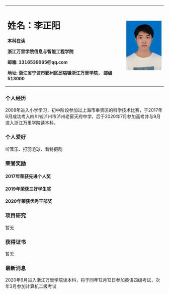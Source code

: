 <table border="0">
  <tr>
    <td width="75%">
      <h1>姓名：李正阳</h1>
      <p><b>本科在读</b></p>
      <p><b>浙江万里学院信息与智能工程学院</b></p>
      <p><b>邮箱: 1316539065@qq.com</b></p>
      <p><b>地址: 浙江省宁波市鄞州区邱隘镇浙江万里学院， 邮编513000</b></p>
    </td>
    <td width=" 25%" >
      <img src="/lzy.jpg" width="100%">
    </td>
  </tr>
</table>


### 个人经历
2008年进入小学学习，初中阶段参加过上海市奉贤区的科学技术比赛，于2017年6月成功考入四川省泸州市泸州老窖天府中学，后于2020年7月参加高考并与9月进入浙江万里学院读本科。

### 个人爱好
听音乐、打羽毛球、看特摄剧

### 荣誉奖励
#### 2017年荣获先进个人奖
#### 2019年荣获三好学生奖
#### 2020年荣获优秀干部奖

### 项目研究
暂无

### 获得证书
暂无

### 最新消息
2020年9月进入浙江万里学院读本科，将于同年12月12日参加英语四级考试，次年3月参加计算机二级考试
